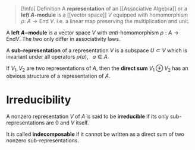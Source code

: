 
>[!info] Definition
>A **representation** of an [[Associative Algebra]]  or a **left $A$-module** is a [[vector space]] $V$ equipped with homomorphism $\rho:\: A \to \textrm{End}\: V$.  i.e. a linear map preserving the multiplication and unit.

A **left $A-$module** is a vector space $V$ with *anti*-homomorphism $\rho:A \to \text{End}V$. The two only differ in associativity laws.

A **sub-representation** of a representation $V$ is a subspace $U \subset V$ which is invariant under all operators $\rho(a), \:\:\:a\in A$.  

If $V_{1},V_2$  are two representations of $A$, then the **direct sum** $V_{1} \oplus V_2$ has an obvious structure of a representation of $A$. 


# Irreducibility

A nonzero representation $V$ of $A$ is said to be **irreducible** if its only sub-representations are $0$
and $V$ itself.

It is called **indecomposable** if it cannot be written as a direct sum of two nonzero sub-representations. 